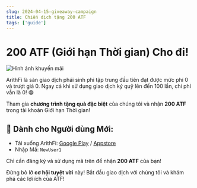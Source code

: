```yaml
---
slug: 2024-04-15-giveaway-campaign
title: Chiến dịch tặng 200 ATF
tags: ['guide']
---
```


# 200 ATF (Giới hạn Thời gian) Cho đi!

![Hình ảnh khuyến mãi](https://nftstorage.link/ipfs/bafkreighlpgthxdu7zdu5r3sqdf752v7tou7w4qami5plimjgpnrbjtvdu)

ArithFi là sàn giao dịch phái sinh phi tập trung đầu tiên đạt được mức phí 0 và trượt giá 0. Ngay cả khi sử dụng giao dịch ký quỹ lên đến 100 lần, chi phí vẫn là 0! 😁

Tham gia **chương trình tặng quà đặc biệt** của chúng tôi và nhận **200 ATF** trong tài khoản Giới hạn Thời gian!

## 🌟 Dành cho Người dùng Mới:
- Tải xuống ArithFi: [Google Play](https://play.google.com/store/apps/details?id=com.arithfi) / [Appstore](https://apps.apple.com/us/app/6475583769)
- Nhập Mã: `NewUser1`

Chỉ cần đăng ký và sử dụng mã trên để nhận **200 ATF** của bạn!

Đừng bỏ lỡ **cơ hội tuyệt vời** này! Bắt đầu giao dịch với chúng tôi và khám phá các lợi ích của ATF!
